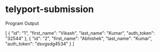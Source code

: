 # telyport-submission

Program Output 

[
    {
        "id": "1",
        "first_name": "Vikash",
        "last_name": "Kumar",
        "auth_token": "32544"
    },
    {
        "id": "2",
        "first_name": "Abhishek",
        "last_name": "Kumar",
        "auth_token": "dsvgsdg4534"
    }
]
